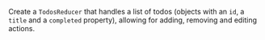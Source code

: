 Create a `TodosReducer` that handles a list of todos (objects with an `id`, a `title` and a `completed` property), allowing for adding, removing and editing actions.
